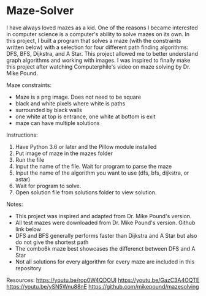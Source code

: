 # Maze-Solver

I have always loved mazes as a kid. One of the reasons I became interested in computer
science is a computer's ability to solve mazes on its own. In this project, I built a program
that solves a maze (with the constraints written below) with a selection for four different
path finding algorithms: DFS, BFS, Dijkstra, and A Star. This project allowed me to better understand
graph algorithms and working with images. I was inspired to finally make this project
after watching Computerphile's video on maze solving by Dr. Mike Pound. 

Maze constraints:
 - Maze is a png image. Does not need to be square
 - black and white pixels where white is paths
 - surrounded by black walls
 - one white at top is entrance, one white at bottom is exit
 - maze can have multiple solutions

Instructions:
 1. Have Python 3.6 or later and the Pillow module installed
 2. Put image of maze in the mazes folder
 3. Run the file
 4. Input the name of the file. Wait for program to parse the maze
 5. Input the name of the algorithm you want to use (dfs, bfs, dijkstra, or astar)
 6. Wait for program to solve.
 7. Open solution file from solutions folder to view solution.

Notes:
 - This project was inspired and adapted from Dr. Mike Pound's version.
 - All test mazes were downloaded from Dr. Mike Pound's version. Github link below
 - DFS and BFS generally performs faster than Dijkstra and A Star but also do not give the shortest path
 - The combo6k maze best showcases the differenct between DFS and A Star
 - Not all solutions for every algorithm for every maze are included in this repository

Resources:
https://youtu.be/rop0W4QDOUI
https://youtu.be/GazC3A4OQTE
https://youtu.be/ySN5Wnu88nE
https://github.com/mikepound/mazesolving
